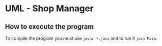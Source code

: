 # UML - Shop Manager

## How to execute the program
To compile the program you must use `javac *.java` and to run it `java Main`.